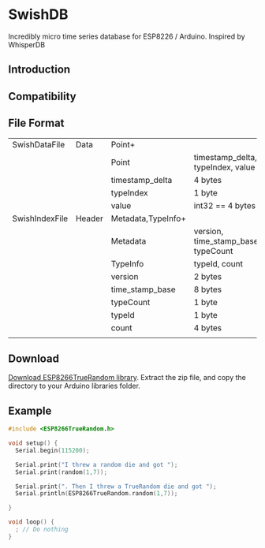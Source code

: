 # SwishDB
Incredibly micro time series database for ESP8226 / Arduino. Inspired by WhisperDB


## Introduction


## Compatibility

## File Format

|                |        |                    |                                     |
|----------------|--------|--------------------|-------------------------------------|
| SwishDataFile  | Data   | Point+             |                                     |
|                |        | Point              | timestamp_delta, typeIndex, value   |
|                |        | timestamp_delta    | 4 bytes                             |
|                |        | typeIndex          | 1 byte                              |
|                |        | value              | int32 == 4 bytes                    |
| SwishIndexFile | Header | Metadata,TypeInfo+ |                                     |
|                |        | Metadata           | version, time_stamp_base, typeCount |
|                |        | TypeInfo           | typeId, count                       |
|                |        | version            | 2 bytes                             |
|                |        | time_stamp_base    | 8 bytes                             |
|                |        | typeCount          | 1 byte                              |
|                |        | typeId             | 1 byte                              |
|                |        | count              | 4 bytes                             |
|                |        |                    |                                     |

## Download

[Download ESP8266TrueRandom library](https://github.com/marvinroger/ESP8266TrueRandom/archive/master.zip). Extract the zip file, and copy the directory to your Arduino libraries folder.




## Example

```c++
#include <ESP8266TrueRandom.h>

void setup() {
  Serial.begin(115200);

  Serial.print("I threw a random die and got ");
  Serial.print(random(1,7));

  Serial.print(". Then I threw a TrueRandom die and got ");
  Serial.println(ESP8266TrueRandom.random(1,7));

}

void loop() {
  ; // Do nothing
}
```


